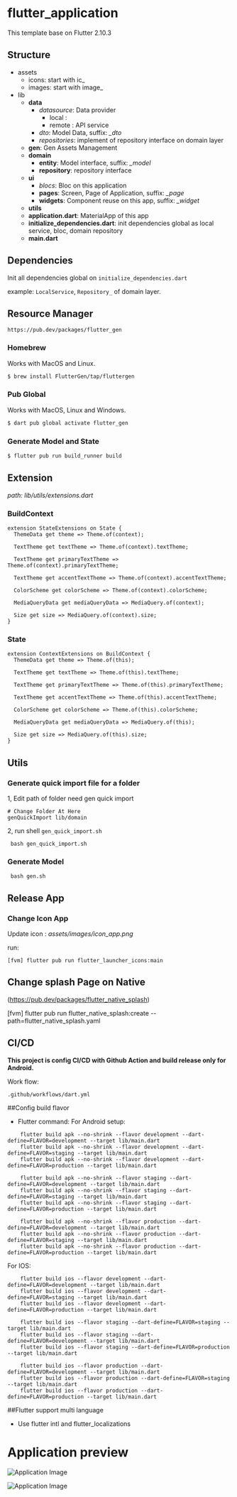 # flutter_application

This template base on Flutter 2.10.3

## Structure
- assets
  - icons: start with ic_ 
  - images: start with image_
- lib 
    - __data__
        - _datasource_: Data provider
            - local : 
            - remote : API service 
        - _dto_: Model Data, suffix: *_dto*
        - _repositories_: implement of repository interface on domain layer
    - __gen__: Gen Assets Management
    - __domain__
        - __entity__: Model interface, suffix: *_model*
        - __repository__: repository interface
    - __ui__    
        - _blocs_: Bloc on this application
        - __pages__: Screen, Page of Application, suffix: *_page*
        - __widgets__: Component reuse on this app, suffix: *_widget*
    - __utils__
    - __application.dart__: MaterialApp of this app
    - __initialize_dependencies.dart__: init dependencies global as local service, bloc, domain repository
    - __main.dart__

## Dependencies
Init all dependencies global on  `initialize_dependencies.dart`

example: `LocalService`, `Repository_` of domain layer.
## Resource Manager
```
https://pub.dev/packages/flutter_gen
```
### Homebrew
Works with MacOS and Linux.
```sh
$ brew install FlutterGen/tap/fluttergen
```
### Pub Global
Works with MacOS, Linux and Windows.
```sh
$ dart pub global activate flutter_gen
```
### Generate Model and State
```sh
$ flutter pub run build_runner build
```

## Extension
_path: lib/utils/extensions.dart_

### BuildContext
```
extension StateExtensions on State {
  ThemeData get theme => Theme.of(context);

  TextTheme get textTheme => Theme.of(context).textTheme;

  TextTheme get primaryTextTheme => Theme.of(context).primaryTextTheme;

  TextTheme get accentTextTheme => Theme.of(context).accentTextTheme;

  ColorScheme get colorScheme => Theme.of(context).colorScheme;

  MediaQueryData get mediaQueryData => MediaQuery.of(context);

  Size get size => MediaQuery.of(context).size;
}
```
### State
```
extension ContextExtensions on BuildContext {
  ThemeData get theme => Theme.of(this);

  TextTheme get textTheme => Theme.of(this).textTheme;

  TextTheme get primaryTextTheme => Theme.of(this).primaryTextTheme;

  TextTheme get accentTextTheme => Theme.of(this).accentTextTheme;

  ColorScheme get colorScheme => Theme.of(this).colorScheme;

  MediaQueryData get mediaQueryData => MediaQuery.of(this);

  Size get size => MediaQuery.of(this).size;
}
```

## Utils
### Generate quick import file for a folder
1, Edit path of folder need gen quick import
```
# Change Folder At Here
genQuickImport lib/domain

```
2,
run shell `gen_quick_import.sh`
```
 bash gen_quick_import.sh
```
### Generate Model
```
 bash gen.sh
```

## Release App 
### Change Icon App

Update icon : _assets/images/icon_app.png_

run:
```
[fvm] flutter pub run flutter_launcher_icons:main
```

## Change splash Page on Native 

(https://pub.dev/packages/flutter_native_splash)

[fvm] flutter pub run flutter_native_splash:create --path=flutter_native_splash.yaml
## CI/CD 
__This project is config CI/CD with Github Action and build release only for Android.__

Work flow:
```
.github/workflows/dart.yml
```

##Config build flavor
- Flutter command:
For Android setup:

```
    flutter build apk --no-shrink --flavor development --dart-define=FLAVOR=development --target lib/main.dart
    flutter build apk --no-shrink --flavor development --dart-define=FLAVOR=staging --target lib/main.dart
    flutter build apk --no-shrink --flavor development --dart-define=FLAVOR=production --target lib/main.dart

    flutter build apk --no-shrink --flavor staging --dart-define=FLAVOR=development --target lib/main.dart
    flutter build apk --no-shrink --flavor staging --dart-define=FLAVOR=staging --target lib/main.dart
    flutter build apk --no-shrink --flavor staging --dart-define=FLAVOR=production --target lib/main.dart

    flutter build apk --no-shrink --flavor production --dart-define=FLAVOR=development --target lib/main.dart
    flutter build apk --no-shrink --flavor production --dart-define=FLAVOR=staging --target lib/main.dart
    flutter build apk --no-shrink --flavor production --dart-define=FLAVOR=production --target lib/main.dart
```

For IOS:

```
    flutter build ios --flavor development --dart-define=FLAVOR=development --target lib/main.dart
    flutter build ios --flavor development --dart-define=FLAVOR=staging --target lib/main.dart
    flutter build ios --flavor development --dart-define=FLAVOR=production --target lib/main.dart
    
    flutter build ios --flavor staging --dart-define=FLAVOR=staging --target lib/main.dart 
    flutter build ios --flavor staging --dart-define=FLAVOR=development --target lib/main.dart
    flutter build ios --flavor staging --dart-define=FLAVOR=production --target lib/main.dart
        
    flutter build ios --flavor production --dart-define=FLAVOR=development --target lib/main.dart
    flutter build ios --flavor production --dart-define=FLAVOR=staging --target lib/main.dart
    flutter build ios --flavor production --dart-define=FLAVOR=production --target lib/main.dart
```
  
##Flutter support multi language
- Use flutter intl and flutter_localizations

# Application preview
![Application Image](https://github.com/thanhnguyen1121/travel_app/tree/master/assets/demmo/dark_mode.png)

![Application Image](https://github.com/thanhnguyen1121/travel_app/tree/master/assets/demo/light_mode.png)
